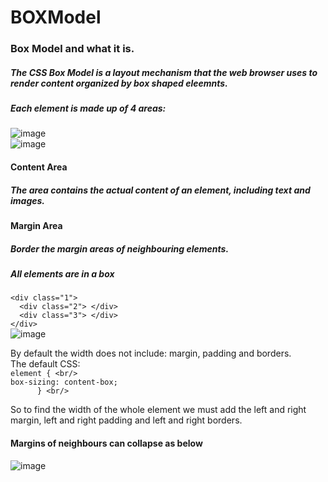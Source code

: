 # BOXModel
### Box Model and what it is.

##### The CSS Box Model is a layout mechanism that the web browser uses to render content organized by box shaped eleemnts. <br/>
##### Each element is made up of 4 areas: <br/>
![image](https://github.com/nafizjiwa/BOXModel/assets/56348190/3c261939-0bb7-4c09-9414-8b1ee4be2143)<br/>
![image](https://github.com/nafizjiwa/BOXModel/assets/56348190/c4901cf1-9131-465b-aff9-61b2ef711fc8)<br/>
#### Content Area<br/>
##### The area contains the actual content of an element, including text and images.<br/>

#### Margin Area<br/>
##### Border the margin areas of neighbouring elements.<br/>

##### All elements are in a box <br/>

```<div class="1">```<br/>
```  <div class="2"> </div>```<br/>
```  <div class="3"> </div>```<br/>
```</div>```<br/>
![image](https://github.com/nafizjiwa/BOXModel/assets/56348190/df29b37f-0197-47d7-9363-3152caadb300)

By default the width does not include: margin, padding and borders.<br/> 
The default CSS:<br/>
```element { <br/>```<br/>
```box-sizing: content-box;```<br/>
```      } <br/>```

So to find the width of the whole element we must add the left and right margin, left and right padding and left and right borders.

#### Margins of neighbours can collapse as below<br/>
![image](https://github.com/nafizjiwa/BOXModel/assets/56348190/892fd431-a51e-44ed-a74b-4fe5a0dd770f)











